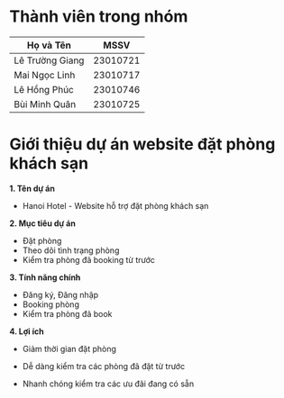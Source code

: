 # **Thành viên trong nhóm**


|     Họ và Tên     |    MSSV    | 
|-------------------|------------|
|  Lê Trường Giang  |  23010721  |
|   Mai Ngọc Linh   |  23010717  |
|    Lê Hồng Phúc   |  23010746  |
|   Bùi Minh Quân   |  23010725  |

# **Giới thiệu dự án website đặt phòng khách sạn**

**1.   Tên dự án**

*   Hanoi Hotel - Website hỗ trợ đặt phòng khách sạn


**2.   Mục tiêu dự án**

* Đặt phòng
* Theo dõi tình trạng phòng
* Kiểm tra phòng đã booking từ trước

**3. Tính năng chính**

* Đăng ký, Đăng nhập
* Booking phòng
* Kiểm tra phòng đã book

**4. Lợi ích**
* Giảm thời gian đặt phòng 

* Dễ dàng kiểm tra các phòng đã đặt từ trước

* Nhanh chóng kiểm tra các ưu đãi đang có sẵn

